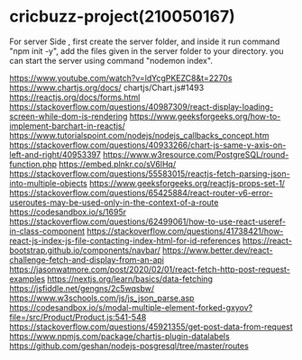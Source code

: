 # cricbuzz-project(210050167)

For server Side , first create the server folder, and inside it run command "npm init -y", add the files given in the server folder to your directory.
you can start the server using command "nodemon index".

https://www.youtube.com/watch?v=ldYcgPKEZC8&t=2270s https://www.chartjs.org/docs/ chartjs/Chart.js#1493 https://reactjs.org/docs/forms.html https://stackoverflow.com/questions/40987309/react-display-loading-screen-while-dom-is-rendering https://www.geeksforgeeks.org/how-to-implement-barchart-in-reactjs/ https://www.tutorialspoint.com/nodejs/nodejs_callbacks_concept.htm https://stackoverflow.com/questions/40933266/chart-js-same-y-axis-on-left-and-right/40953397 https://www.w3resource.com/PostgreSQL/round-function.php https://embed.plnkr.co/sV6lHq/ https://stackoverflow.com/questions/55583015/reactjs-fetch-parsing-json-into-multiple-objects https://www.geeksforgeeks.org/reactjs-props-set-1/ https://stackoverflow.com/questions/65425884/react-router-v6-error-useroutes-may-be-used-only-in-the-context-of-a-route https://codesandbox.io/s/1695r https://stackoverflow.com/questions/62499061/how-to-use-react-useref-in-class-component https://stackoverflow.com/questions/41738421/how-react-js-index-js-file-contacting-index-html-for-id-references https://react-bootstrap.github.io/components/navbar/ https://www.better.dev/react-challenge-fetch-and-display-from-an-api https://jasonwatmore.com/post/2020/02/01/react-fetch-http-post-request-examples https://nextjs.org/learn/basics/data-fetching https://jsfiddle.net/gengns/2c5wqsbw/ https://www.w3schools.com/js/js_json_parse.asp https://codesandbox.io/s/modal-multiple-element-forked-gxyov?file=/src/Product/Product.js:541-548 https://stackoverflow.com/questions/45921355/get-post-data-from-request https://www.npmjs.com/package/chartjs-plugin-datalabels https://github.com/geshan/nodejs-posgresql/tree/master/routes
